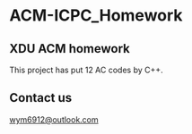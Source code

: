 # ACM-ICPC_Homework
## XDU ACM homework
This project has put 12 AC codes by C++.
## Contact us
 wym6912@outlook.com